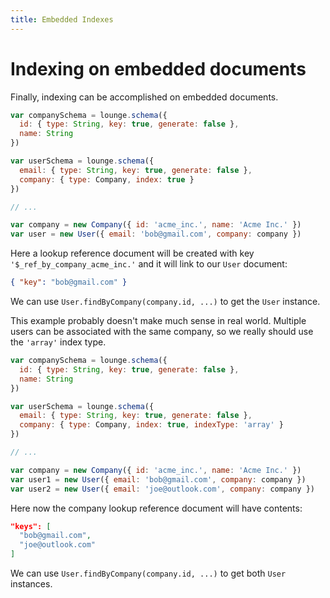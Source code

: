 ```yaml
---
title: Embedded Indexes
---
```


# Indexing on embedded documents

Finally, indexing can be accomplished on embedded documents.

```js
var companySchema = lounge.schema({
  id: { type: String, key: true, generate: false },
  name: String
})

var userSchema = lounge.schema({
  email: { type: String, key: true, generate: false },
  company: { type: Company, index: true }
})

// ...

var company = new Company({ id: 'acme_inc.', name: 'Acme Inc.' })
var user = new User({ email: 'bob@gmail.com', company: company })
```

Here a lookup reference document will be created with key `'$_ref_by_company_acme_inc.'` and it will link to our `User`
document:

```json
{ "key": "bob@gmail.com" }
```

We can use `User.findByCompany(company.id, ...)` to get the `User` instance.

This example probably doesn't make much sense in real world. Multiple users can be associated with the same company,
so we really should use the `'array'` index type.

```js
var companySchema = lounge.schema({
  id: { type: String, key: true, generate: false },
  name: String
})

var userSchema = lounge.schema({
  email: { type: String, key: true, generate: false },
  company: { type: Company, index: true, indexType: 'array' }
})

// ...

var company = new Company({ id: 'acme_inc.', name: 'Acme Inc.' })
var user1 = new User({ email: 'bob@gmail.com', company: company })
var user2 = new User({ email: 'joe@outlook.com', company: company })
```

Here now the company lookup reference document will have contents:

```json
"keys": [
  "bob@gmail.com",
  "joe@outlook.com"
]
```

We can use `User.findByCompany(company.id, ...)` to get both `User` instances.

